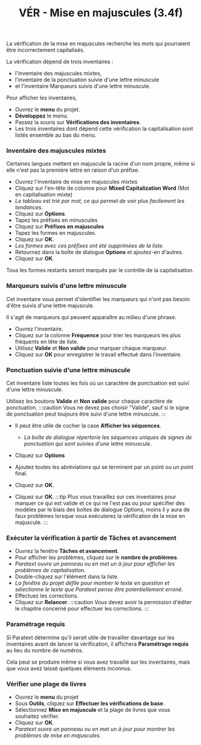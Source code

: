 ﻿---
title: VÉR - Mise en majuscules (3.4f)
---
La vérification de la mise en majuscules recherche les mots qui pourraient être incorrectement capitalisés.

La vérification dépend de trois inventaires :

-   l'inventaire des majuscules mixtes,
-   l'inventaire de la ponctuation suivie d'une lettre minuscule
-   et l'inventaire Marqueurs suivis d'une lettre minuscule.

Pour afficher les inventaires,

-   Ouvrez le **menu** du projet.
-   **Développez** le menu.
-   Passez la souris sur **Vérifications des inventaires**.
-   Les trois inventaires dont dépend cette vérification la capitalisation sont listés ensemble au bas du menu.

### Inventaire des majuscules mixtes

Certaines langues mettent en majuscule la racine d'un nom propre, même si elle n'est pas la première lettre en raison d'un préfixe.

-   Ouvrez l'inventaire de mise en majuscules mixtes
-   Cliquez sur l'en-tête de colonne pour **Mixed Capitalization Word** (Mot en capitalisation mixte)  
   -  *Le tableau est trié par mot, ce qui permet de voir plus facilement les tendances*.
-   Cliquez sur **Options**.
-   Tapez les préfixes en minuscules
-   Cliquez sur **Préfixes en majuscules**
-   Tapez les formes en majuscules.
-   Cliquez sur **OK**.  
   -  *Les formes avec ces préfixes ont été supprimées de la liste*.
-   Retournez dans la boîte de dialogue **Options** et ajoutez-en d'autres.
-   Cliquez sur **OK**.

Tous les formes restants seront marqués par le contrôle de la capitalisation.

### Marqueurs suivis d'une lettre minuscule

Cet inventaire vous permet d'identifier les marqueurs qui n'ont pas besoin d'être suivis d'une lettre majuscule.

Il s'agit de marqueurs qui peuvent apparaître au milieu d'une phrase.

-   Ouvrez l'inventaire.
-   Cliquez sur la colonne **Fréquence** pour trier les marqueurs les plus fréquents en tête de liste.
-   Utilisez **Valide** et **Non valide** pour marquer chaque marqueur.
-   Cliquez sur **OK** pour enregistrer le travail effectué dans l'inventaire.

### Ponctuation suivie d'une lettre minuscule

Cet inventaire liste toutes les fois où un caractère de ponctuation est suivi d'une lettre minuscule.

Utilisez les boutons **Valide** et **Non valide** pour chaque caractère de ponctuation.
:::caution
Vous ne devez pas choisir "Valide", sauf si le signe de ponctuation peut toujours être suivi d'une lettre minuscule.
:::

-  Il peut être utile de cocher la case **Afficher les séquences**.  
   -  *La boîte de dialogue répertorie les séquences uniques de signes de ponctuation qui sont suivies d'une lettre minuscule*.

-   Cliquez sur **Options**
-   Ajoutez toutes les abréviations qui se terminent par un point ou un point final.
-   Cliquez sur **OK**.
-   Cliquez sur **OK**.
:::tip
Plus vous travaillez sur ces inventaires pour marquer ce qui est valide et ce qui ne l'est pas ou pour spécifier des modèles par le biais des boîtes de dialogue Options, moins il y aura de faux problèmes lorsque vous exécuterez la vérification de la mise en majuscule.
:::

### Exécuter la vérification à partir de Tâches et avancement

-   Ouvrez la fenêtre **Tâches et avancement**.
-   Pour afficher les problèmes, cliquez sur le **nombre de problèmes**.
   -  *Paratext ouvre un panneau ou en met un à jour pour afficher les problèmes de capitalisation*.
-   Double-cliquez sur l'élément dans la liste.
   -  *La fenêtre du projet défile pour montrer le texte en question et sélectionne le texte que Paratext pense être potentiellement erroné*.
-   Effectuez les corrections.
-   Cliquez sur **Relancer**.
:::caution
Vous devez avoir la permission d'éditer le chapitre concerné pour effectuer les corrections.
:::
### Paramétrage requis

Si Paratext détermine qu'il serait utile de travailler davantage sur les inventaires avant de lancer la vérification, il affichera **Paramétrage requis** au lieu du nombre de numéros.

Cela peut se produire même si vous avez travaillé sur les inventaires, mais que vous avez laissé quelques éléments inconnus.

### Vérifier une plage de livres

-   Ouvrez le **menu** du projet
-   Sous **Outils**, cliquez sur **Effectuer les vérifications de base**.
-   Sélectionnez **Mise en majuscule** et la plage de livres que vous souhaitez vérifier.
-   Cliquez sur **OK**.
   -  *Paratext ouvre un panneau ou en met un à jour pour montrer les problèmes de mise en majuscules*.


